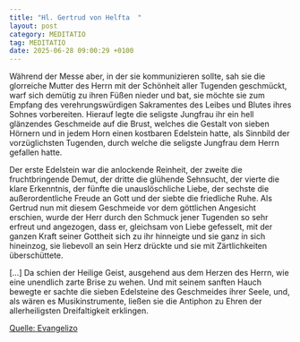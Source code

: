 ```yaml
---
title: "Hl. Gertrud von Helfta  "
layout: post
category: MEDITATIO
tag: MEDITATIO
date: 2025-06-28 09:00:29 +0100
---
```

 
Während der Messe aber, in der sie kommunizieren sollte, sah sie die glorreiche Mutter des Herrn mit der Schönheit aller Tugenden geschmückt, warf sich demütig zu ihren Füßen nieder und bat, sie möchte sie zum Empfang des verehrungswürdigen Sakramentes des Leibes und Blutes ihres Sohnes vorbereiten.<!--more--> Hierauf legte die seligste Jungfrau ihr ein hell glänzendes Geschmeide auf die Brust, welches die Gestalt von sieben Hörnern und in jedem Horn einen kostbaren Edelstein hatte, als Sinnbild der vorzüglichsten Tugenden, durch welche die seligste Jungfrau dem Herrn gefallen hatte.
 
Der erste Edelstein war die anlockende Reinheit, der zweite die fruchtbringende Demut, der dritte die glühende Sehnsucht, der vierte die klare Erkenntnis, der fünfte die unauslöschliche Liebe, der sechste die außerordentliche Freude an Gott und der siebte die friedliche Ruhe. Als Gertrud nun mit diesem Geschmeide vor dem göttlichen Angesicht erschien, wurde der Herr durch den Schmuck jener Tugenden so sehr erfreut und angezogen, dass er, gleichsam von Liebe gefesselt, mit der ganzen Kraft seiner Gottheit sich zu ihr hinneigte und sie ganz in sich hineinzog, sie liebevoll an sein Herz drückte und sie mit Zärtlichkeiten überschüttete.
 
[…] Da schien der Heilige Geist, ausgehend aus dem Herzen des Herrn, wie eine unendlich zarte Brise zu wehen. Und mit seinem sanften Hauch bewegte er sachte die sieben Edelsteine des Geschmeides ihrer Seele, und, als wären es Musikinstrumente, ließen sie die Antiphon zu Ehren der allerheiligsten Dreifaltigkeit erklingen.
 

[Quelle: Evangelizo](https://evangeliumtagfuertag.org/DE/gospel)